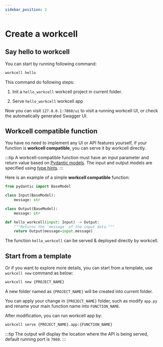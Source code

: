 ```yaml
---
sidebar_position: 2
---
```


# Create a workcell

## Say hello to workcell

You can start by running following command:

```bash
workcell hello
```

This command do following steps:

1. Init a `hello_workcell` workcell project in current folder.

2. Serve `hello_workcell` workcell app

Now you can visit `127.0.0.1:7860/ui` to visit a running workcell UI, or check the automatically generated Swagger UI. 

## Workcell compatible function

You have no need to implement any UI or API features yourself, if your function is **workcell compatible**, you can serve it by workcell directly.

:::tip
A workcell-compatible function must have an input parameter and return value based on [Pydantic models](https://docs.pydantic.dev/). The input and output models are specified using [type hints](https://docs.python.org/3/library/typing.html).
:::

Here is an example of a simple **workcell compatible** function:

```python
from pydantic import BaseModel

class Input(BaseModel):
    message: str

class Output(BaseModel):
    message: str

def hello_workcell(input: Input) -> Output:
    """Returns the `message` of the input data."""
    return Output(message=input.message)
```

The function `hello_workcell` can be served & deployed directly by workcell.

## Start from a template

Or if you want to explore more details, you can start from a template, use `workcell new` command as below:

```bash
workcell new {PROJECT_NAME}
```

A new folder named as `{PROJECT_NAME}` will be created into current folder. 

You can apply your change in `{PROJECT_NAME}` folder, such as modify `app.py` and rename your main function name into `FUNCTION_NAME`.

After modification, you can run workcell app by:

```bash
workcell serve {PROJECT_NAME}.app:{FUNCTION_NAME}
```

:::tip
The output will display the location where the API is being served, default running port is `7860`.
:::

